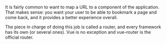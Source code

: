 It is fairly common to want to map a URL to a component of the application. That makes sense: you want your user to be able to bookmark a page and come back, and it provides a better experience overall.

The piece in charge of doing this job is called a router, and every framework has its own (or several ones). Vue is no exception and vue-router is the official router.